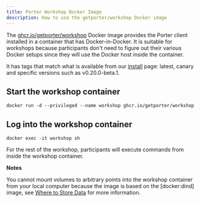 ```yaml
---
title: Porter Workshop Docker Image
description: How to use the getporter/workshop Docker image
---
```


The [ghcr.io/getporter/workshop][workshop] Docker image provides the Porter client installed in a
container that has Docker-in-Docker. It is suitable for workshops because
participants don't need to figure out their various Docker setups since they will
use the Docker host inside the container.

It has tags that match what is available from our [install](/install/) page:
latest, canary and specific versions such as v0.20.0-beta.1.

## Start the workshop container
```
docker run -d --privileged --name workshop ghcr.io/getporter/workshop
```

## Log into the workshop container
```
docker exec -it workshop sh
```

For the rest of the workshop, participants will execute commands from inside
the workshop container. 

**Notes**

You cannot mount volumes to arbitrary points into the workshop container from
your local computer because the image is based on the [docker:dind] image, see
[Where to Store Data](https://hub.docker.com/_/docker) for more information.

[workshop]: https://github.com/orgs/getporter/packages/container/package/workshop

